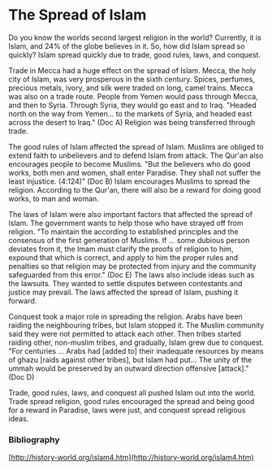 # The Spread of Islam

Do you know the worlds second largest religion in the world? Currently, it is Islam, and 24% of the globe believes in it. So, how did Islam spread so quickly? Islam spread quickly due to trade, good rules, laws, and conquest.

Trade in Mecca had a huge effect on the spread of Islam. Mecca, the holy city of Islam, was very prosperous in the sixth century. Spices, perfumes, precious metals, ivory, and silk were traded on long, camel trains. Mecca was also on a trade route. People from Yemen would pass through Mecca, and then to Syria. Through Syria, they would go east and to Iraq. "Headed north on the way from Yemen… to the markets of Syria, and headed east across the desert to Iraq." (Doc A) Religion was being transferred through trade.

The good rules of Islam affected the spread of Islam. Muslims are obliged to extend faith to unbelievers and to defend Islam from attack. The Qur'an also encourages people to become Muslims. "But the believers who do good works, both men and women, shall enter Paradise. They shall not suffer the least injustice. (4:124)" (Doc B) Islam encourages Muslims to spread the religion. According to the Qur'an, there will also be a reward for doing good works, to man and woman.

The laws of Islam were also important factors that affected the spread of Islam. The government wants to help those who have strayed off from religion. "To maintain the   according to established principles and the consensus of the first generation of Muslims. If … some dubious person deviates from it, the Imam must clarify the proofs of religion to him, expound that which is correct, and apply to him the proper rules and penalties so that religion may be protected from injury and the community safeguarded from this error." (Doc E) The laws also include ideas such as the lawsuits. They wanted to settle disputes between contestants and justice may prevail. The laws affected the spread of Islam, pushing it forward.

Conquest took a major role in spreading the religion. Arabs have been raiding the neighbouring tribes, but Islam stopped it. The Muslim community said they were not permitted to attack each other. Then tribes started raiding other, non-muslim tribes, and gradually, Islam grew due to conquest. "For centuries … Arabs had [added to] their inadequate resources by means of ghazu [raids against other tribes], but Islam had put… The unity of the ummah would be preserved by an outward direction offensive [attack]." (Doc D)

Trade, good rules, laws, and conquest all pushed Islam out into the world. Trade spread religion, good rules encouraged the spread and being good for a reward in Paradise, laws were just, and conquest spread religious ideas.

### Bibliography

[http://history-world.org/islam4.htm](http://history-world.org/islam4.htm)

